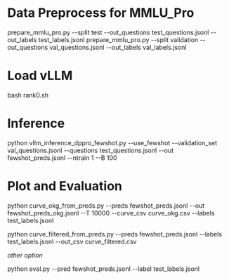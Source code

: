 # Data Preprocess for MMLU_Pro

prepare_mmlu_pro.py --split test --out_questions test_questions.jsonl --out_labels test_labels.jsonl
prepare_mmlu_pro.py --split validation --out_questions val_questions.jsonl --out_labels val_labels.jsonl

# Load vLLM

bash rank0.sh

# Inference

python vllm_inference_dppro_fewshot.py --use_fewshot --validation_set val_questions.jsonl --questions test_questions.jsonl --out fewshot_preds.jsonl --ntrain 1 --B 100

# Plot and Evaluation

python curve_okg_from_preds.py --preds fewshot_preds.jsonl --out fewshot_preds_okg.jsonl --T 10000 --curve_csv curve_okg.csv --labels test_labels.jsonl

python curve_filtered_from_preds.py --preds fewshot_preds.jsonl --labels test_labels.jsonl --out_csv curve_filtered.csv

*other option*

python eval.py --pred fewshot_preds.jsonl --label test_labels.jsonl
